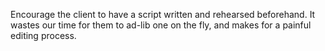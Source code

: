 Encourage the client to have a script written and rehearsed beforehand. It wastes our time for them to ad-lib one on the fly, and makes for a painful editing process. 